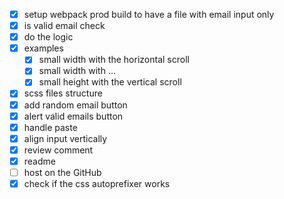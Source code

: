 - [x] setup webpack prod build to have a file with email input only
- [x] is valid email check
- [x] do the logic
- [x] examples
    - [x] small width with the horizontal scroll
    - [x] small width with ... 
    - [x] small height with the vertical scroll
- [x] scss files structure
- [x] add random email button
- [x] alert valid emails button
- [x] handle paste
- [x] align input vertically
- [x] review comment
- [x] readme
- [ ] host on the GitHub
- [x] check if the css autoprefixer works
